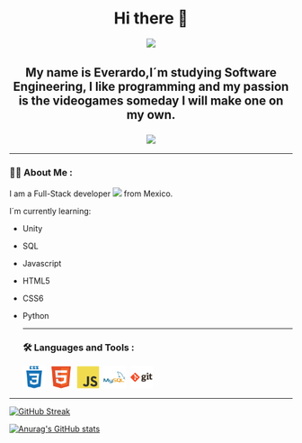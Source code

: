 ### <h1 align="center">Hi there 👋</h1>

<div id="header" align="center">
  <img src="https://media.giphy.com/media/M9gbBd9nbDrOTu1Mqx/giphy.gif" width="100"/>
</div>

<h2 align="center">My name is Everardo,I´m studying Software Engineering, I like programming and my passion is the videogames someday I will make one on my own.

 


### 
<div align="center">
  <img src="[https://tenor.com/es-MX/view/penguin-dancing-club-penguin-moves-cute-gif-16514279](https://media.tenor.com/ded_wRra_HcAAAAi/penguin-dancing.gif)"/>
</div>

---

### :woman_technologist: About Me :
  
 I am a Full-Stack developer <img src="https://media.giphy.com/media/WUlplcMpOCEmTGBtBW/giphy.gif" width="30"> from Mexico.
  
  I´m currently learning:
- Unity
- SQL
- Javascript
- HTML5
- CSS6
- Python
  
  ---
  
  ### :hammer_and_wrench: Languages and Tools :
  <div>
  <img src="https://github.com/devicons/devicon/blob/master/icons/css3/css3-plain-wordmark.svg"  title="CSS3" alt="CSS" width="40" height="40"/>&nbsp;
  <img src="https://github.com/devicons/devicon/blob/master/icons/html5/html5-original.svg" title="HTML5" alt="HTML" width="40" height="40"/>&nbsp;
  <img src="https://github.com/devicons/devicon/blob/master/icons/javascript/javascript-original.svg" title="JavaScript" alt="JavaScript" width="40" height="40"/>&nbsp;
  <img src="https://github.com/devicons/devicon/blob/master/icons/mysql/mysql-original-wordmark.svg" title="MySQL"  alt="MySQL" width="40" height="40"/>&nbsp;
  <img src="https://github.com/devicons/devicon/blob/master/icons/git/git-original-wordmark.svg" title="Git" **alt="Git" width="40" height="40"/> 
</div>
  
  ---
  [![GitHub Streak](https://streak-stats.demolab.com?user=EverardoMontes&theme=dark)](https://git.io/streak-stats)
  
  [![Anurag's GitHub stats](https://github-readme-stats.vercel.app/api?username=EverardoMontes&theme=dark)](https://github.com/anuraghazra/github-readme-stats)
